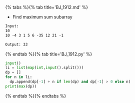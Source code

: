 {% tabs %}{% tab title='BJ_1912.md' %}

* Find maximum sum subarray

```txt
Input:
10
10 -4 3 1 5 6 -35 12 21 -1

Output: 33
```

{% endtab %}{% tab title='BJ_1912.py' %}

```py
input()
li = list(map(int,input().split()))
dp = []
for n in li:
  dp.append(dp[-1] + n if len(dp) and dp[-1] > 0 else n)
print(max(dp))
```

{% endtab %}{% endtabs %}
